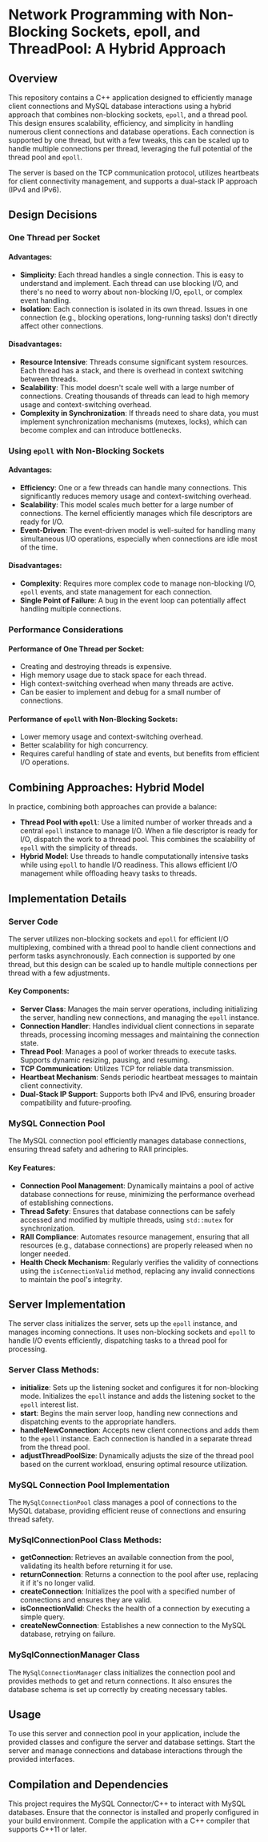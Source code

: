 # Network Programming with Non-Blocking Sockets, epoll, and ThreadPool: A Hybrid Approach

## Overview

This repository contains a C++ application designed to efficiently manage client connections and MySQL database interactions using a hybrid approach that combines non-blocking sockets, `epoll`, and a thread pool. This design ensures scalability, efficiency, and simplicity in handling numerous client connections and database operations. Each connection is supported by one thread, but with a few tweaks, this can be scaled up to handle multiple connections per thread, leveraging the full potential of the thread pool and `epoll`.

The server is based on the TCP communication protocol, utilizes heartbeats for client connectivity management, and supports a dual-stack IP approach (IPv4 and IPv6).

## Design Decisions

### One Thread per Socket

#### Advantages:

- **Simplicity**: Each thread handles a single connection. This is easy to understand and implement. Each thread can use blocking I/O, and there's no need to worry about non-blocking I/O, `epoll`, or complex event handling.
- **Isolation**: Each connection is isolated in its own thread. Issues in one connection (e.g., blocking operations, long-running tasks) don't directly affect other connections.

#### Disadvantages:

- **Resource Intensive**: Threads consume significant system resources. Each thread has a stack, and there is overhead in context switching between threads.
- **Scalability**: This model doesn't scale well with a large number of connections. Creating thousands of threads can lead to high memory usage and context-switching overhead.
- **Complexity in Synchronization**: If threads need to share data, you must implement synchronization mechanisms (mutexes, locks), which can become complex and can introduce bottlenecks.

### Using `epoll` with Non-Blocking Sockets

#### Advantages:

- **Efficiency**: One or a few threads can handle many connections. This significantly reduces memory usage and context-switching overhead.
- **Scalability**: This model scales much better for a large number of connections. The kernel efficiently manages which file descriptors are ready for I/O.
- **Event-Driven**: The event-driven model is well-suited for handling many simultaneous I/O operations, especially when connections are idle most of the time.

#### Disadvantages:

- **Complexity**: Requires more complex code to manage non-blocking I/O, `epoll` events, and state management for each connection.
- **Single Point of Failure**: A bug in the event loop can potentially affect handling multiple connections.

### Performance Considerations

#### Performance of One Thread per Socket:

- Creating and destroying threads is expensive.
- High memory usage due to stack space for each thread.
- High context-switching overhead when many threads are active.
- Can be easier to implement and debug for a small number of connections.

#### Performance of `epoll` with Non-Blocking Sockets:

- Lower memory usage and context-switching overhead.
- Better scalability for high concurrency.
- Requires careful handling of state and events, but benefits from efficient I/O operations.

## Combining Approaches: Hybrid Model

In practice, combining both approaches can provide a balance:

- **Thread Pool with `epoll`**: Use a limited number of worker threads and a central `epoll` instance to manage I/O. When a file descriptor is ready for I/O, dispatch the work to a thread pool. This combines the scalability of `epoll` with the simplicity of threads.
- **Hybrid Model**: Use threads to handle computationally intensive tasks while using `epoll` to handle I/O readiness. This allows efficient I/O management while offloading heavy tasks to threads.

## Implementation Details

### Server Code

The server utilizes non-blocking sockets and `epoll` for efficient I/O multiplexing, combined with a thread pool to handle client connections and perform tasks asynchronously. Each connection is supported by one thread, but this design can be scaled up to handle multiple connections per thread with a few adjustments.

#### Key Components:

- **Server Class**: Manages the main server operations, including initializing the server, handling new connections, and managing the `epoll` instance.
- **Connection Handler**: Handles individual client connections in separate threads, processing incoming messages and maintaining the connection state.
- **Thread Pool**: Manages a pool of worker threads to execute tasks. Supports dynamic resizing, pausing, and resuming.
- **TCP Communication**: Utilizes TCP for reliable data transmission.
- **Heartbeat Mechanism**: Sends periodic heartbeat messages to maintain client connectivity.
- **Dual-Stack IP Support**: Supports both IPv4 and IPv6, ensuring broader compatibility and future-proofing.

### MySQL Connection Pool

The MySQL connection pool efficiently manages database connections, ensuring thread safety and adhering to RAII principles.

#### Key Features:

- **Connection Pool Management**: Dynamically maintains a pool of active database connections for reuse, minimizing the performance overhead of establishing connections.
- **Thread Safety**: Ensures that database connections can be safely accessed and modified by multiple threads, using `std::mutex` for synchronization.
- **RAII Compliance**: Automates resource management, ensuring that all resources (e.g., database connections) are properly released when no longer needed.
- **Health Check Mechanism**: Regularly verifies the validity of connections using the `isConnectionValid` method, replacing any invalid connections to maintain the pool's integrity.

## Server Implementation

The server class initializes the server, sets up the `epoll` instance, and manages incoming connections. It uses non-blocking sockets and `epoll` to handle I/O events efficiently, dispatching tasks to a thread pool for processing.

### Server Class Methods:

- **initialize**: Sets up the listening socket and configures it for non-blocking mode. Initializes the `epoll` instance and adds the listening socket to the `epoll` interest list.
- **start**: Begins the main server loop, handling new connections and dispatching events to the appropriate handlers.
- **handleNewConnection**: Accepts new client connections and adds them to the `epoll` instance. Each connection is handled in a separate thread from the thread pool.
- **adjustThreadPoolSize**: Dynamically adjusts the size of the thread pool based on the current workload, ensuring optimal resource utilization.

### MySQL Connection Pool Implementation

The `MySqlConnectionPool` class manages a pool of connections to the MySQL database, providing efficient reuse of connections and ensuring thread safety.

### MySqlConnectionPool Class Methods:

- **getConnection**: Retrieves an available connection from the pool, validating its health before returning it for use.
- **returnConnection**: Returns a connection to the pool after use, replacing it if it's no longer valid.
- **createConnection**: Initializes the pool with a specified number of connections and ensures they are valid.
- **isConnectionValid**: Checks the health of a connection by executing a simple query.
- **createNewConnection**: Establishes a new connection to the MySQL database, retrying on failure.

### MySqlConnectionManager Class

The `MySqlConnectionManager` class initializes the connection pool and provides methods to get and return connections. It also ensures the database schema is set up correctly by creating necessary tables.

## Usage

To use this server and connection pool in your application, include the provided classes and configure the server and database settings. Start the server and manage connections and database interactions through the provided interfaces.

## Compilation and Dependencies

This project requires the MySQL Connector/C++ to interact with MySQL databases. Ensure that the connector is installed and properly configured in your build environment. Compile the application with a C++ compiler that supports C++11 or later.
